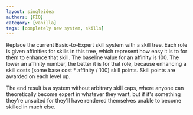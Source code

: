 ```yaml
---
layout: singleidea
authors: [FIQ]
category: [vanilla]
tags: [completely new system, skills]
---
```

Replace the current Basic-to-Expert skill system with a skill tree. Each role is
given affinities for skills in this tree, which represent how easy it is to for
them to enhance that skill. The baseline value for an affinity is 100. The lower
an affinity number, the better it is for that role, because enhancing a skill
costs (some base cost * affinity / 100) skill points. Skill points are awarded
on each level up.

The end result is a system without arbitrary skill caps, where anyone can
theoretically become expert in whatever they want, but if it's something
they're unsuited for they'll have rendered themselves unable to become skilled
in much else.
